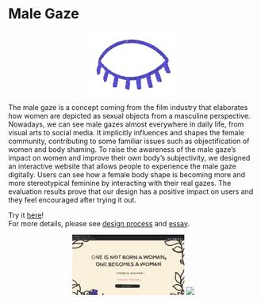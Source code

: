 # Male Gaze
<p align="center"><img src ="assets/maleview/eye.gif" width = "180px"></p>  

The male gaze is a concept coming from the film industry that elaborates how women are depicted as sexual objects from a masculine perspective. Nowadays, we can see male gazes almost everywhere in daily life, from visual arts to social media. It implicitly influences and shapes the female community, contributing to some familiar issues such as objectification of women and body shaming. To raise the awareness of the male gaze’s impact on women and improve their own body’s subjectivity, we designed an interactive website that allows people to experience the male gaze digitally. Users can see how a female body shape is becoming more and more stereotypical feminine by interacting with their real gazes. The evaluation results prove that our design has a positive impact on users and they feel encouraged after trying it out.  
  
Try it [here](https://liubq7.github.io/Male-Gaze/)!  
For more details, please see [design process](https://github.com/liubq7/Male-Gaze/blob/master/Design_Process.pdf) and [essay](https://github.com/liubq7/Male-Gaze/blob/master/Essay.pdf).  

<center class="half">
    <img src="assets/readme/1.gif" width=45% /> <img src="assets/readme/2.gif" width=45%/>
</center>